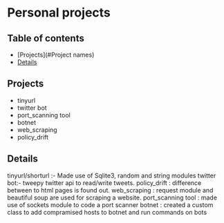 # Personal projects
## Table of contents
* [Projects](#Project names)
* [Details](#Details)

## Projects
* tinyurl
* twitter bot
* port_scanning tool
* botnet
* web_scraping
* policy_drift
## Details
tinyurl/shorturl :- Made use of Sqlite3, random and string modules 
twitter bot:- tweepy twitter api to read/write tweets.
policy_drift : difference between to html pages is found out.
web_scraping : request module and beautiful soup are used for scraping a website.
port_scanning tool : made use of sockets module to code a port scanner
botnet : created a custom class to add compramised hosts to botnet and run commands on bots

